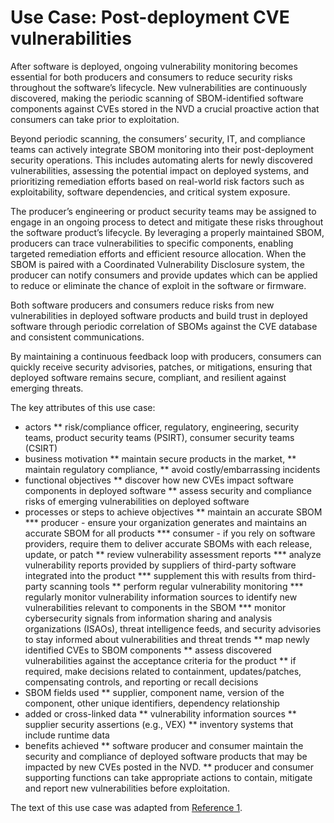 # Use Case: Post-deployment CVE vulnerabilities 

After software is deployed, ongoing vulnerability monitoring becomes essential for  both producers and consumers 
to reduce security risks throughout the software’s lifecycle. 
New vulnerabilities are continuously discovered, 
making the periodic scanning of SBOM-identified software components against CVEs stored in the NVD a crucial 
proactive action that consumers can take prior to exploitation. 

Beyond periodic scanning, the consumers’ security, IT, and compliance teams can actively integrate 
SBOM monitoring into their post-deployment security operations. 
This includes automating alerts for newly discovered vulnerabilities, assessing the potential impact on deployed systems, 
and prioritizing remediation efforts based on real-world risk factors such as exploitability, software dependencies, and critical system exposure. 

The producer’s engineering or product security teams may be assigned to engage in an ongoing process to detect and 
mitigate these risks throughout the software product’s lifecycle. 
By leveraging a properly maintained SBOM, 
producers can trace vulnerabilities to specific components, 
enabling targeted remediation efforts and efficient resource allocation. 
When the SBOM is paired with a Coordinated Vulnerability Disclosure system, 
the producer can notify consumers and provide updates which can be applied to reduce or eliminate the chance of exploit in the software or firmware. 

Both software producers and consumers reduce risks from new vulnerabilities 
in deployed software products and build trust in deployed software through periodic correlation of SBOMs 
against the CVE database and consistent communications. 

By maintaining a continuous feedback loop with producers, 
consumers can quickly receive security advisories, patches, or mitigations, 
ensuring that deployed software remains secure, compliant, and resilient against emerging threats.

The key attributes of this use case:

* actors
** risk/compliance officer, regulatory, engineering, security teams, product security teams (PSIRT), consumer security teams (CSIRT)
* business motivation
** maintain secure products in the market, 
** maintain regulatory compliance, 
** avoid costly/embarrassing incidents
* functional objectives
** discover how new CVEs impact software components in deployed software
** assess security and compliance risks of emerging vulnerabilities on deployed software
* processes or steps to achieve objectives
** maintain an accurate SBOM
*** producer - ensure your organization generates and maintains an accurate SBOM for all products
*** consumer - if you rely on software providers, require them to deliver accurate SBOMs with each release, update, or patch
** review vulnerability assessment reports
*** analyze vulnerability reports provided by suppliers of third-party software integrated into the product
*** supplement this with results from third-party scanning tools
** perform regular vulnerability monitoring
*** regularly monitor vulnerability information sources to identify new vulnerabilities relevant to components in the SBOM 
*** monitor cybersecurity signals from information sharing and analysis organizations (ISAOs), threat intelligence feeds, and security advisories to stay informed about vulnerabilities and threat trends
** map newly identified CVEs to SBOM components
** assess discovered vulnerabilities against the acceptance criteria for the product
** if required, make decisions related to containment, updates/patches, compensating controls, and reporting or recall decisions
* SBOM fields used
** supplier, component name, version of the component, other unique identifiers, dependency relationship
* added or cross-linked data
** vulnerability information sources
** supplier security assertions (e.g., VEX) 
** inventory systems that include runtime data
* benefits achieved
** software producer and consumer maintain the security and compliance of deployed software products that may be impacted by new CVEs posted in the NVD.
** producer and consumer supporting functions can take appropriate actions to contain, mitigate and report new vulnerabilities before exploitation.

The text of this use case was adapted from [Reference 1](./README.md#references).
